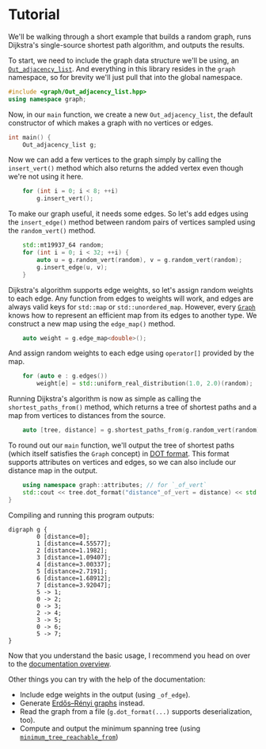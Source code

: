 
# Tutorial

We'll be walking through a short example that builds a random graph, runs Dijkstra's single-source shortest path algorithm, and outputs the results.

To start, we need to include the graph data structure we'll be using, an [`Out_adjacency_list`](Out_adjacency_list.md).  And everything in this library resides in the `graph` namespace, so for brevity we'll just pull that into the global namespace.

```cpp
#include <graph/Out_adjacency_list.hpp>
using namespace graph;
```

Now, in our `main` function, we create a new `Out_adjacency_list`, the default constructor of which makes a graph with no vertices or edges.

```cpp
int main() {
	Out_adjacency_list g;
```

Now we can add a few vertices to the graph simply by calling the `insert_vert()` method which also returns the added vertex even though we're not using it here.

```cpp
	for (int i = 0; i < 8; ++i)
		g.insert_vert();
```

To make our graph useful, it needs some edges.  So let's add edges using the `insert_edge()` method between random pairs of vertices sampled using the `random_vert()` method.

```cpp
	std::mt19937_64 random;
	for (int i = 0; i < 32; ++i) {
		auto u = g.random_vert(random), v = g.random_vert(random);
		g.insert_edge(u, v);
	}
```

Dijkstra's algorithm supports edge weights, so let's assign random weights to each edge.  Any function from edges to weights will work, and edges are always valid keys for `std::map` or `std::unordered_map`.  However, every [`Graph`](Graph.md) knows how to represent an efficient map from its edges to another type.  We construct a new map using the `edge_map()` method.

```cpp
	auto weight = g.edge_map<double>();
```

And assign random weights to each edge using `operator[]` provided by the map.

```cpp
	for (auto e : g.edges())
		weight[e] = std::uniform_real_distribution(1.0, 2.0)(random);
```
Running Dijkstra's algorithm is now as simple as calling the `shortest_paths_from()` method, which returns a tree of shortest paths and a map from vertices to distances from the source.

```cpp
	auto [tree, distance] = g.shortest_paths_from(g.random_vert(random), weight);
```

To round out our `main` function, we'll output the tree of shortest paths (which itself satisfies the `Graph` concept) in [DOT format](https://en.wikipedia.org/wiki/DOT_(graph_description_language)).  This format supports attributes on vertices and edges, so we can also include our distance map in the output.

```cpp
	using namespace graph::attributes; // for `_of_vert`
	std::cout << tree.dot_format("distance"_of_vert = distance) << std::endl;
}
```

Compiling and running this program outputs:
```graphviz
digraph g {
        0 [distance=0];
        1 [distance=4.55577];
        2 [distance=1.1982];
        3 [distance=1.09407];
        4 [distance=3.00337];
        5 [distance=2.7191];
        6 [distance=1.68912];
        7 [distance=3.92047];
        5 -> 1;
        0 -> 2;
        0 -> 3;
        2 -> 4;
        3 -> 5;
        0 -> 6;
        5 -> 7;
}
```

Now that you understand the basic usage, I recommend you head on over to the [documentation overview](Overview.md).

Other things you can try with the help of the documentation:
* Include edge weights in the output (using `_of_edge`).
* Generate [Erdős–Rényi graphs](https://en.wikipedia.org/wiki/Erd%C5%91s%E2%80%93R%C3%A9nyi_model) instead.
* Read the graph from a file (`g.dot_format(...)` supports deserialization, too).
* Compute and output the minimum spanning tree (using [`minimum_tree_reachable_from`](Out_edge_graph.md))
